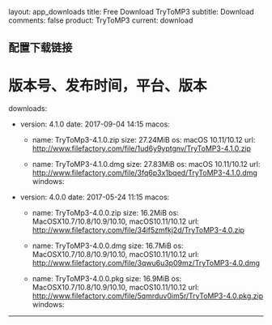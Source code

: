 layout: app_downloads
title: Free Download TryToMP3
subtitle: Download
comments: false
product: TryToMP3
current: download

## 配置下载链接
# 版本号、发布时间，平台、版本
downloads:
  - version: 4.1.0
    date: 2017-09-04 14:15
    macos:
      - name: TryToMp3-4.1.0.zip
        size: 27.24MiB
        os: macOS 10.11/10.12
        url: http://www.filefactory.com/file/1ud6y9yptgnv/TryToMP3-4.1.0.zip

      - name: TryToMP3-4.1.0.dmg
        size: 27.83MiB
        os: macOS 10.11/10.12
        url: http://www.filefactory.com/file/3fq6p3x1bqed/TryToMP3-4.1.0.dmg
    windows:
 
  - version: 4.0.0
    date: 2017-05-24 11:15
    macos:
      - name: TryToMp3-4.0.0.zip
        size: 16.2MiB
        os: MacOSX10.7/10.8/10.9/10.10, macOS10.11/10.12
        url: http://www.filefactory.com/file/34if5zmfkj2d/TryToMP3-4.0.zip

      - name: TryToMP3-4.0.0.dmg
        size: 16.7MiB
        os: MacOSX10.7/10.8/10.9/10.10, macOS10.11/10.12
        url: http://www.filefactory.com/file/3qwu6u3p09mz/TryToMP3-4.0.dmg

      - name: TryToMP3-4.0.0.pkg
        size: 16.9MiB
        os: MacOSX10.7/10.8/10.9/10.10, macOS10.11/10.12
        url: http://www.filefactory.com/file/5qmrduv0im5r/TryToMP3-4.0.pkg.zip
    windows:

---
